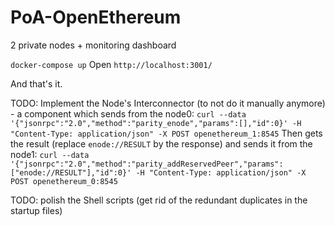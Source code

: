 # PoA-OpenEthereum
2 private nodes + monitoring dashboard

```docker-compose up```
Open ```http://localhost:3001/```

And that's it.

TODO: Implement the Node's Interconnector (to not do it manually anymore) - a component which sends from the node0:
```curl --data '{"jsonrpc":"2.0","method":"parity_enode","params":[],"id":0}' -H "Content-Type: application/json" -X POST openethereum_1:8545```
Then gets the result (replace ```enode://RESULT``` by the response) and sends it from the node1:
```curl --data '{"jsonrpc":"2.0","method":"parity_addReservedPeer","params":["enode://RESULT"],"id":0}' -H "Content-Type: application/json" -X POST openethereum_0:8545```

TODO: polish the Shell scripts (get rid of the redundant duplicates in the startup files)

